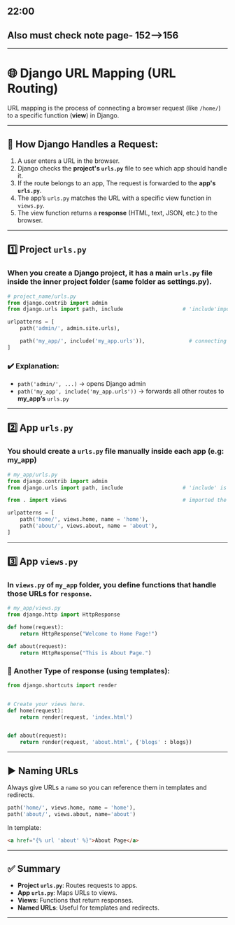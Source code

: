 ## 22:00
## Also must check note page- 152-->156
------------------------------------------------------------------

# 🌐 Django URL Mapping (URL Routing)

URL mapping is the process of connecting a
browser request (like `/home/`) to a specific function (**view**) in
Django.

------------------------------------------------------------------------

## 🔹 How Django Handles a Request:

1.  A user enters a URL in the browser.
2.  Django checks the **project's `urls.py`** file to see which app
    should handle it.
3.  If the route belongs to an app, The request is forwarded to the **app's `urls.py`**.
4. The app’s `urls.py` matches the URL with a specific view function in `views.py`.
5.  The view function returns a **response** (HTML, text, JSON, etc.) to
    the browser.

------------------------------------------------------------------------

## 1️⃣ Project `urls.py`
### When you create a Django project, it has a main `urls.py` file inside the **inner project folder** (same folder as settings.py).

``` py
# project_name/urls.py
from django.contrib import admin
from django.urls import path, include                   # 'include'imported by me

urlpatterns = [
    path('admin/', admin.site.urls),

    path('my_app/', include('my_app.urls')),              # connecting 
]
```
### ✔️ Explanation:
- `path('admin/', ...)` → opens Django admin
- `path('my_app', include('my_app.urls'))` → forwards all other routes to **my_app’s** `urls.py`

------------------------------------------------------------------------

## 2️⃣ App `urls.py`
### You should create a `urls.py` file manually inside each app (e.g: my_app)

``` py
# my_app/urls.py
from django.contrib import admin
from django.urls import path, include                   # 'include' is imported by me

from . import views                                     # imported the views.py of this app

urlpatterns = [
    path('home/', views.home, name = 'home'),
    path('about/', views.about, name = 'about'),
]
```

------------------------------------------------------------------------

## 3️⃣ App `views.py`
### In `views.py` of `my_app` folder, you define functions that handle those URLs for `response`.

``` py
# my_app/views.py
from django.http import HttpResponse

def home(request):
    return HttpResponse("Welcome to Home Page!")

def about(request):
    return HttpResponse("This is About Page.")
```


### 🔧 Another Type of response (using templates): 
```py
from django.shortcuts import render


# Create your views here.
def home(request):
    return render(request, 'index.html')                                  # render(request, template file, context)


def about(request):
    return render(request, 'about.html', {'blogs' : blogs})               # render(request, template file, context)
```

------------------------------------------------------------------------

## ▶️ Naming URLs

Always give URLs a `name` so you can reference them in templates and
redirects.

``` py
path('home/', views.home, name = 'home'),
path('about/', views.about, name='about')
```

In template:

``` html
<a href="{% url 'about' %}">About Page</a>
```

------------------------------------------------------------------------

## ✅ Summary

-   **Project `urls.py`**: Routes requests to apps.
-   **App `urls.py`**: Maps URLs to views.
-   **Views**: Functions that return responses.
-   **Named URLs**: Useful for templates and redirects.

------------------------------------------------------------------------
